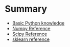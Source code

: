 # Summary

* [Basic Python knowledge](README.md)
* [Numpy Reference](chapter1.md)
* [Scipy Reference](scipy-reference.md)
* [sklearn reference](sklearn-reference.md)

